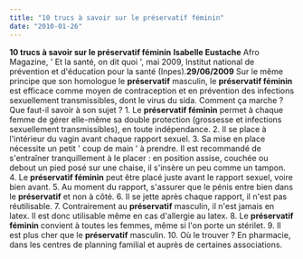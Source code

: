```yaml
---
title: "10 trucs à savoir sur le préservatif féminin"
date: "2010-01-26"
---
```


**10 trucs à savoir sur le préservatif féminin** **Isabelle Eustache** Afro Magazine, ' Et la santé, on dit quoi ', mai 2009, Institut national de prévention et d'éducation pour la santé (Inpes).**29/06/2009** Sur le même principe que son homologue le **préservatif** masculin, le **préservatif féminin** est efficace comme moyen de contraception et en prévention des infections sexuellement transmissibles, dont le virus du sida. Comment ça marche ? Que faut-il savoir à son sujet ? 1. Le **préservatif féminin** permet à chaque femme de gérer elle-même sa double protection (grossesse et infections sexuellement transmissibles), en toute indépendance. 2. Il se place à l'intérieur du vagin avant chaque rapport sexuel. 3. Sa mise en place nécessite un petit ' coup de main ' à prendre. Il est recommandé de s'entraîner tranquillement à le placer : en position assise, couchée ou debout un pied posé sur une chaise, il s'insère un peu comme un tampon. 4. Le **préservatif féminin** peut être placé juste avant le rapport sexuel, voire bien avant. 5. Au moment du rapport, s'assurer que le pénis entre bien dans le **préservatif** et non à côté. 6. Il se jette après chaque rapport, il n'est pas réutilisable. 7. Contrairement au **préservatif** masculin, il n'est jamais en latex. Il est donc utilisable même en cas d'allergie au latex. 8. Le **préservatif féminin** convient à toutes les femmes, même si l'on porte un stérilet. 9. Il est plus cher que le **préservatif** masculin. 10. Où le trouver ? En pharmacie, dans les centres de planning familial et auprès de certaines associations.